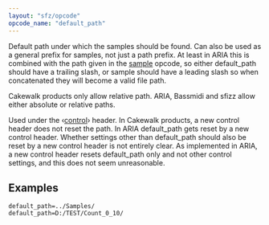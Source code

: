 ```yaml
---
layout: "sfz/opcode"
opcode_name: "default_path"
---
```

Default path under which the samples should be found. Can also be
used as a general prefix for samples, not just a path prefix. At
least in ARIA this is combined with the path given in the
[sample](/opcodes/sample) opcode, so either default_path should
have a trailing slash, or sample should have a leading slash so
when concatenated they will become a valid file path.

Cakewalk products only allow relative path. ARIA, Bassmidi and sfizz
allow either absolute or relative paths.

Used under the ‹[control](/headers/control)› header. In Cakewalk
products, a new control header does not reset the path. In ARIA
default_path gets reset by a new control header. Whether settings
other than default_path should also be reset by a new control header
is not entirely clear. As implemented in ARIA, a new control header
resets default_path only and not other control settings, and this
does not seem unreasonable.

## Examples

```
default_path=../Samples/
default_path=D:/TEST/Count_0_10/
```
